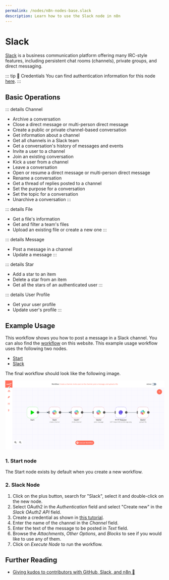 ```yaml
---
permalink: /nodes/n8n-nodes-base.slack
description: Learn how to use the Slack node in n8n
---
```


# Slack

[Slack](https://slack.com) is a business communication platform offering many IRC-style features, including persistent chat rooms (channels), private groups, and direct messaging.

::: tip 🔑 Credentials
You can find authentication information for this node [here](../../../credentials/Slack/README.md).
:::

## Basic Operations

::: details Channel
- Archive a conversation
- Close a direct message or multi-person direct message
- Create a public or private channel-based conversation
- Get information about a channel
- Get all channels in a Slack team
- Get a conversation's history of messages and events
- Invite a user to a channel
- Join an existing conversation
- Kick a user from a channel
- Leave a conversation
- Open or resume a direct message or multi-person direct message
- Rename a conversation
- Get a thread of replies posted to a channel
- Set the purpose for a conversation
- Set the topic for a conversation
- Unarchive a conversation
:::

::: details File
- Get a file's information
- Get and filter a team's files
- Upload an existing file or create a new one
:::

::: details Message
- Post a message in a channel
- Update a message
:::

::: details Star
- Add a star to an item
- Delete a star from an item
- Get all the stars of an authenticated user
:::

::: details User Profile
- Get your user profile
- Update user's profile
:::

## Example Usage

This workflow shows you how to post a message in a Slack channel. You can also find the [workflow](https://n8n.io/workflows/416) on this website. This example usage workflow uses the following two nodes.
- [Start](../../core-nodes/Start)
- [Slack]()

The final workflow should look like the following image.

![A workflow with the Slack node](./workflow.png)

### 1. Start node

The Start node exists by default when you create a new workflow.

### 2. Slack Node

1. Click on the plus button, search for "Slack", select it and double-click on the new node.
2. Select OAuth2 in the *Authentication* field and select "Create new" in the *Slack OAuth2 API* field.
3. Create a credential as shown in [this tutorial](../../../credentials/Slack/).
4. Enter the name of the channel in the *Channel* field.
5. Enter the text of the message to be posted in *Text* field.
6. Browse the *Attachments*, *Other Options*, and *Blocks* to see if you would like to use any of them.
7. Click on *Execute Node* to run the workflow.


## Further Reading

- [Giving kudos to contributors with GitHub, Slack, and n8n 👏](https://medium.com/n8n-io/giving-kudos-to-contributors-with-github-slack-and-n8n-b3f5f4a653a6)
